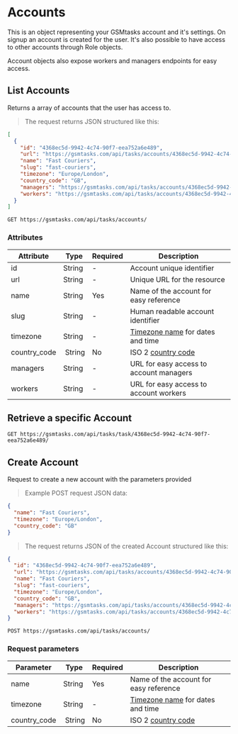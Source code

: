 # Accounts

This is an object representing your GSMtasks account and it's settings. On signup an account is created for the user. It's also possible to have access to other accounts through Role objects.

<aside class="notice">
Account objects also expose workers and managers endpoints for easy access.
</aside>

## List Accounts

Returns a array of accounts that the user has access to.

> The request returns JSON structured like this:

```json
[
  {
    "id": "4368ec5d-9942-4c74-90f7-eea752a6e489",
    "url": "https://gsmtasks.com/api/tasks/accounts/4368ec5d-9942-4c74-90f7-eea752a6e489/",
    "name": "Fast Couriers",
    "slug": "fast-couriers",
    "timezone": "Europe/London",
    "country_code": "GB",
    "managers": "https://gsmtasks.com/api/tasks/accounts/4368ec5d-9942-4c74-90f7-eea752a6e489/managers/",
    "workers": "https://gsmtasks.com/api/tasks/accounts/4368ec5d-9942-4c74-90f7-eea752a6e489/workers/"
  }
]
```

`GET https://gsmtasks.com/api/tasks/accounts/`

### Attributes

Attribute     | Type   | Required | Description
------------  | ------ | -------  | -----------
id            | String | -        | Account unique identifier
url           | String | -        | Unique URL for the resource
name          | String | Yes      | Name of the account for easy reference
slug          | String | -        | Human readable account identifier
timezone      | String | -        | [Timezone name](https://en.wikipedia.org/wiki/List_of_tz_database_time_zones) for dates and time
country_code  | String | No       | ISO 2 [country code](https://en.wikipedia.org/wiki/ISO_3166-1_alpha-2)
managers      | String | -        | URL for easy access to account managers
workers       | String | -        | URL for easy access to account workers

## Retrieve a specific Account

`GET https://gsmtasks.com/api/tasks/task/4368ec5d-9942-4c74-90f7-eea752a6e489/`

## Create Account

Request to create a new account with the parameters provided

> Example POST request JSON data:

```json
{
  "name": "Fast Couriers",
  "timezone": "Europe/London",
  "country_code": "GB"
}
```

> The request returns JSON of the created Account structured like this:

```json
{
  "id": "4368ec5d-9942-4c74-90f7-eea752a6e489",
  "url": "https://gsmtasks.com/api/tasks/accounts/4368ec5d-9942-4c74-90f7-eea752a6e489/",
  "name": "Fast Couriers",
  "slug": "fast-couriers",
  "timezone": "Europe/London",
  "country_code": "GB",
  "managers": "https://gsmtasks.com/api/tasks/accounts/4368ec5d-9942-4c74-90f7-eea752a6e489/managers/",
  "workers": "https://gsmtasks.com/api/tasks/accounts/4368ec5d-9942-4c74-90f7-eea752a6e489/workers/"
}
```

`POST https://gsmtasks.com/api/tasks/accounts/`

### Request parameters

Parameter     | Type   | Required | Description
------------  | ------ | -------  | -----------
name          | String | Yes      | Name of the account for easy reference
timezone      | String | -        | [Timezone name](https://en.wikipedia.org/wiki/List_of_tz_database_time_zones) for dates and time
country_code  | String | No       | ISO 2 [country code](https://en.wikipedia.org/wiki/ISO_3166-1_alpha-2)
